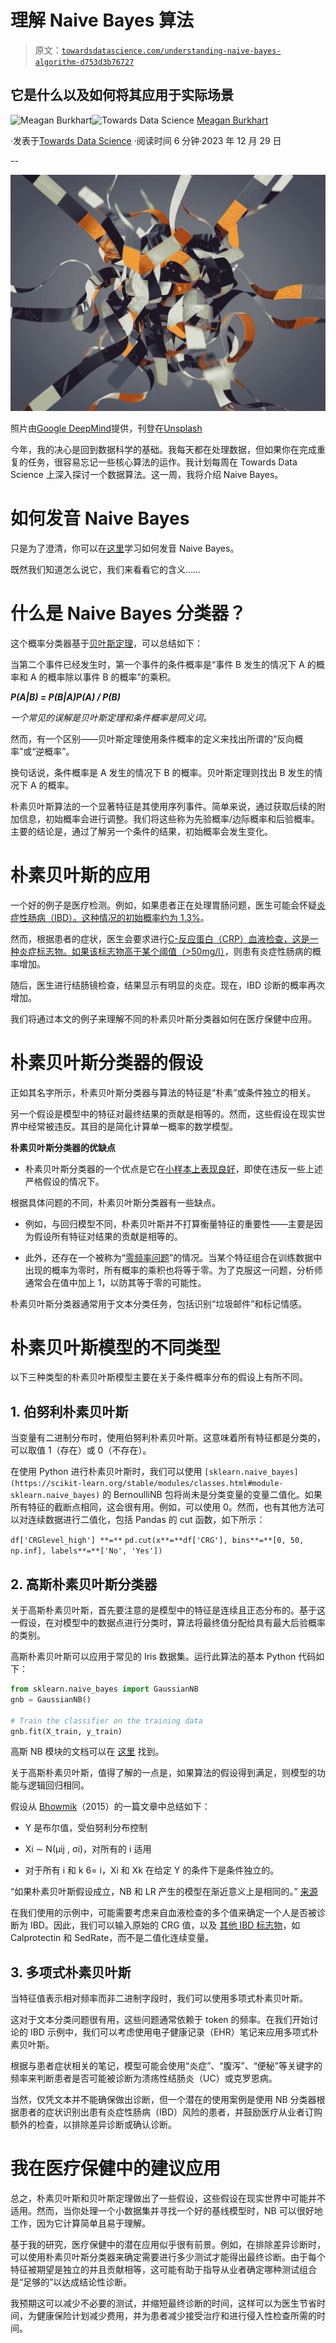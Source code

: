 # 理解 Naive Bayes 算法

> 原文：[`towardsdatascience.com/understanding-naive-bayes-algorithm-d753d3b76727`](https://towardsdatascience.com/understanding-naive-bayes-algorithm-d753d3b76727)

## 它是什么以及如何将其应用于实际场景

[](https://meaganburkhart.medium.com/?source=post_page-----d753d3b76727--------------------------------)![Meagan Burkhart](https://meaganburkhart.medium.com/?source=post_page-----d753d3b76727--------------------------------)[](https://towardsdatascience.com/?source=post_page-----d753d3b76727--------------------------------)![Towards Data Science](https://towardsdatascience.com/?source=post_page-----d753d3b76727--------------------------------) [Meagan Burkhart](https://meaganburkhart.medium.com/?source=post_page-----d753d3b76727--------------------------------)

·发表于[Towards Data Science](https://towardsdatascience.com/?source=post_page-----d753d3b76727--------------------------------) ·阅读时间 6 分钟·2023 年 12 月 29 日

--

![](img/e991a2baa8392c3db178a9a83844d8bd.png)

照片由[Google DeepMind](https://unsplash.com/@googledeepmind?utm_source=medium&utm_medium=referral)提供，刊登在[Unsplash](https://unsplash.com/?utm_source=medium&utm_medium=referral)

今年，我的决心是回到数据科学的基础。我每天都在处理数据，但如果你在完成重复的任务，很容易忘记一些核心算法的运作。我计划每周在 Towards Data Science 上深入探讨一个数据算法。这一周，我将介绍 Naive Bayes。

# 如何发音 Naive Bayes

只是为了澄清，你可以在[这里](https://pronouncebee.com/naive-bayes/)学习如何发音 Naive Bayes。

既然我们知道怎么说它，我们来看看它的含义……

# 什么是 Naive Bayes 分类器？

这个概率分类器基于[贝叶斯定理](https://www.geeksforgeeks.org/bayes-theorem/)，可以总结如下：

当第二个事件已经发生时，第一个事件的条件概率是“事件 B 发生的情况下 A 的概率和 A 的概率除以事件 B 的概率”的乘积。

***P(A|B) = P(B|A)P(A) / P(B)***

*一个常见的误解是贝叶斯定理和条件概率是同义词。*

然而，有一个区别——贝叶斯定理使用条件概率的定义来找出所谓的“反向概率”或“逆概率”。

换句话说，条件概率是 A 发生的情况下 B 的概率。贝叶斯定理则找出 B 发生的情况下 A 的概率。

朴素贝叶斯算法的一个显著特征是其使用序列事件。简单来说，通过获取后续的附加信息，初始概率会进行调整。我们将这些称为先验概率/边际概率和后验概率。主要的结论是，通过了解另一个条件的结果，初始概率会发生变化。

# 朴素贝叶斯的应用

一个好的例子是医疗检测。例如，如果患者正在处理胃肠问题，医生可能会怀疑[炎症性肠病（IBD）。这种情况的初始概率约为 1.3%](https://www.cdc.gov/ibd/data-and-statistics/prevalence.html)。

然而，根据患者的症状，医生会要求进行[C-反应蛋白（CRP）血液检查，这是一种炎症标志物。如果该标志物高于某个阈值（>50mg/l）](https://www.ncbi.nlm.nih.gov/pmc/articles/PMC1856093/)，则患有炎症性肠病的概率增加。

随后，医生进行结肠镜检查，结果显示有明显的炎症。现在，IBD 诊断的概率再次增加。

我们将通过本文的例子来理解不同的朴素贝叶斯分类器如何在医疗保健中应用。

# 朴素贝叶斯分类器的假设

正如其名字所示，朴素贝叶斯分类器与算法的特征是“朴素”或条件独立的相关。

另一个假设是模型中的特征对最终结果的贡献是相等的。然而，这些假设在现实世界中经常被违反。其目的是简化计算单一概率的数学模型。

**朴素贝叶斯分类器的优缺点**

+   朴素贝叶斯分类器的一个优点是它在[小样本上表现良好](https://www.ibm.com/topics/naive-bayes)，即使在违反一些上述严格假设的情况下。

根据具体问题的不同，朴素贝叶斯分类器有一些缺点。

+   例如，与回归模型不同，朴素贝叶斯并不打算衡量特征的重要性——主要是因为假设所有特征对结果的贡献是相等的。

+   此外，还存在一个被称为“[零频率问题](https://www.linkedin.com/pulse/naive-bayes-algorithm-explained-simranjeet-singh/)”的情况。当某个特征组合在训练数据中出现的概率为零时，所有概率的乘积也将等于零。为了克服这一问题，分析师通常会在值中加上 1，以防其等于零的可能性。

朴素贝叶斯分类器通常用于文本分类任务，包括识别“垃圾邮件”和标记情感。

# 朴素贝叶斯模型的不同类型

以下三种类型的朴素贝叶斯模型主要在关于条件概率分布的假设上有所不同。

## 1\. 伯努利朴素贝叶斯

当变量有二进制分布时，使用伯努利朴素贝叶斯。这意味着所有特征都是分类的，可以取值 1（存在）或 0（不存在）。

在使用 Python 进行朴素贝叶斯时，我们可以使用 `[sklearn.naive_bayes](https://scikit-learn.org/stable/modules/classes.html#module-sklearn.naive_bayes)` 的 BernoulliNB 包将尚未是分类变量的变量二值化。如果所有特征的截断点相同，这会很有用。例如，可以使用 0。然而，也有其他方法可以对连续数据进行二值化，包括 Pandas 的 cut 函数，如下所示：

`df['CRGlevel_high'] **=**` `pd.cut(x**=**df['CRG'], bins**=**[0, 50, np.inf], labels**=**['No', 'Yes'])`

## **2\. 高斯朴素贝叶斯分类器**

关于高斯朴素贝叶斯，首先要注意的是模型中的特征是连续且正态分布的。基于这一假设，在对模型中的数据点进行分类时，算法将最终值分配给具有最大后验概率的类别。

高斯朴素贝叶斯可以应用于常见的 Iris 数据集。运行此算法的基本 Python 代码如下：

```py
from sklearn.naive_bayes import GaussianNB
gnb = GaussianNB()

# Train the classifier on the training data
gnb.fit(X_train, y_train)
```

高斯 NB 模块的文档可以在 [这里](https://scikit-learn.org/stable/modules/generated/sklearn.naive_bayes.GaussianNB.html) 找到。

关于高斯朴素贝叶斯，值得了解的一点是，如果算法的假设得到满足，则模型的功能与逻辑回归相同。

假设从 [Bhowmik](https://www.redalyc.org/pdf/925/92542543003.pdf)（2015）的一篇文章中总结如下：

+   Y 是布尔值，受伯努利分布控制

+   Xi ∼ N(µij , σi)，对所有的 i 适用

+   对于所有 i 和 k 6= i，Xi 和 Xk 在给定 Y 的条件下是条件独立的。

“如果朴素贝叶斯假设成立，NB 和 LR 产生的模型在渐近意义上是相同的。” [来源](https://www.cs.cornell.edu/courses/cs4780/2018fa/lectures/lecturenote05.html)

在我们使用的示例中，可能需要考虑来自血液检查的多个值来确定一个人是否被诊断为 IBD。因此，我们可以输入原始的 CRG 值，以及 [其他 IBD 标志物](https://www.crohnscolitisfoundation.org/sites/default/files/legacy/assets/pdfs/diagnosingibd.pdf)，如 Calprotectin 和 SedRate，而不是二值化连续变量。

## **3\. 多项式朴素贝叶斯**

当特征值表示相对频率而非二进制字段时，我们可以使用多项式朴素贝叶斯。

这对于文本分类问题很有用，这些问题通常依赖于 token 的频率。在我们开始讨论的 IBD 示例中，我们可以考虑使用电子健康记录（EHR）笔记来应用多项式朴素贝叶斯。

根据与患者症状相关的笔记，模型可能会使用“炎症”、“腹泻”、“便秘”等关键字的频率来判断患者是否可能被诊断为溃疡性结肠炎（UC）或克罗恩病。

当然，仅凭文本并不能确保做出诊断，但一个潜在的使用案例是使用 NB 分类器根据患者的症状识别出患有炎症性肠病（IBD）风险的患者，并鼓励医疗从业者订购额外的检查，以排除差异诊断或确认诊断。

# 我在医疗保健中的建议应用

总之，朴素贝叶斯和贝叶斯定理做出了一些假设，这些假设在现实世界中可能并不适用。然而，当你处理一个小数据集并寻找一个好的基线模型时，NB 可以很好地工作，因为它计算简单且易于理解。

基于我的研究，医疗保健中的潜在应用似乎很有前景。例如，在排除差异诊断时，可以使用朴素贝叶斯分类器来确定需要进行多少测试才能得出最终诊断。由于每个特征被期望是独立的并且贡献相等，这可能有助于指导从业者确定哪种测试组合是“足够的”以达成结论性诊断。

我预期这可以减少不必要的测试，并缩短最终诊断的时间，这样可以为医生节省时间，为健康保险计划减少费用，并为患者减少接受治疗和进行侵入性检查所需的时间。
